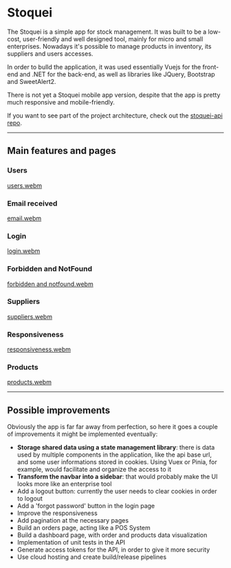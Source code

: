 # Stoquei
The Stoquei is a simple app for stock management. It was built to be a low-cost, user-friendly and well designed tool, mainly for micro and small enterprises. Nowadays it's possible to manage products in inventory, its suppliers and users accesses.

In order to bulld the application, it was used essentially Vuejs for the front-end and .NET for the back-end, as well as libraries like JQuery, Bootstrap and SweetAlert2.

There is not yet a Stoquei mobile app version, despite that the app is pretty much responsive and mobile-friendly.

If you want to see part of the project architecture, check out the [stoquei-api repo](https://github.com/gustavenrique/stoquei-api).

---
## Main features and pages

### Users
[users.webm](https://user-images.githubusercontent.com/81171856/219884582-7d376622-9465-4de1-b3f6-f1c213fbb10e.webm)

### Email received
[email.webm](https://user-images.githubusercontent.com/81171856/219884601-325b40be-eee4-4ccd-b2fb-307eb208859e.webm)

### Login
[login.webm](https://user-images.githubusercontent.com/81171856/219884603-12196ba5-2286-48db-95bb-09e8e5d17134.webm)

### Forbidden and NotFound
[forbidden and notfound.webm](https://user-images.githubusercontent.com/81171856/219884613-7f19290f-9e7d-4b6f-a068-63a92e1bb1f7.webm)

### Suppliers
[suppliers.webm](https://user-images.githubusercontent.com/81171856/219884623-0334cdc3-6d59-4fff-aa35-62b75815c124.webm)

### Responsiveness
[responsiveness.webm](https://user-images.githubusercontent.com/81171856/219884628-bb677dc4-f988-4f66-a312-554bb9b2fab6.webm)

### Products
[products.webm](https://user-images.githubusercontent.com/81171856/219884969-75c382a1-de9b-499c-8b8e-6d78875b1140.webm)


---
## Possible improvements
Obviously the app is far far away from perfection, so here it goes a couple of improvements it might be implemented eventually:
- __Storage shared data using a state management library__: there is data used by multiple components in the application, like the api base url, and some user informations stored in cookies. Using Vuex or Pinia, for example, would facilitate and organize the access to it
- __Transform the navbar into a sidebar__: that would probably make the UI looks more like an enterprise tool
- Add a logout button: currently the user needs to clear cookies in order to logout
- Add a 'forgot password' button in the login page
- Improve the responsiveness
- Add pagination at the necessary pages
- Build an orders page, acting like a POS System
- Build a dashboard page, with order and products data visualization
- Implementation of unit tests in the API
- Generate access tokens for the API, in order to give it more security
- Use cloud hosting and create build/release pipelines
